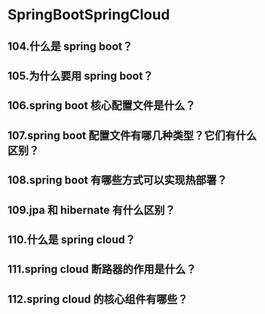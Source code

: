 # **SpringBootSpringCloud**

## 104.什么是 spring boot？

## 105.为什么要用 spring boot？

## 106.spring boot 核心配置文件是什么？

## 107.spring boot 配置文件有哪几种类型？它们有什么区别？

## 108.spring boot 有哪些方式可以实现热部署？

## 109.jpa 和 hibernate 有什么区别？

## 110.什么是 spring cloud？

## 111.spring cloud 断路器的作用是什么？

## 112.spring cloud 的核心组件有哪些？
